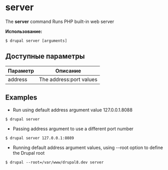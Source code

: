 # server
The **server** command Runs PHP built-in web server

**Использование:**
```
$ drupal server [arguments] 
```

## Доступные параметры
Параметр | Описание
---------|-------------
address | The address:port values

## Examples
* Run using default address argument value 127.0.0.1.8088
```
$ drupal server
```
* Passing address argument to use a different port number
```
$ drupal server 127.0.0.1:8089
```
* Running default address argument values, using --root option to define the Drupal root
```
$ drupal --root=/var/www/drupal8.dev server
```
